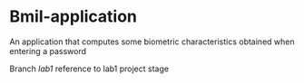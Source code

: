 # Bmil-application
An application that computes some biometric characteristics obtained when entering a password

Branch *lab1* reference to lab1 project stage
